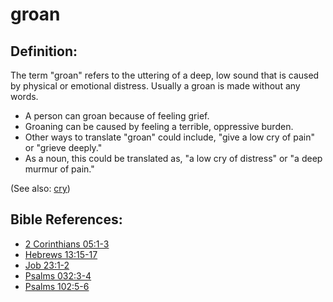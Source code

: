 # groan #

## Definition: ##

The term "groan" refers to the uttering of a deep, low sound that is caused by physical or emotional distress. Usually a groan is made without any words.

* A person can groan because of feeling grief.
* Groaning can be caused by feeling a terrible, oppressive burden.
* Other ways to translate "groan" could include, "give a low cry of pain" or "grieve deeply."
* As a noun, this could be translated as, "a low cry of distress" or "a deep murmur of pain."

(See also: [cry](../other/cry.md))

## Bible References: ##

* [2 Corinthians 05:1-3](https://door43.org/en/bible/notes/2co/05/01)
* [Hebrews 13:15-17](https://door43.org/en/bible/notes/heb/13/15)
* [Job 23:1-2](https://door43.org/en/bible/notes/job/23/01)
* [Psalms 032:3-4](https://door43.org/en/bible/notes/psa/032/003)
* [Psalms 102:5-6](https://door43.org/en/bible/notes/psa/102/005)

